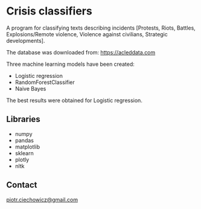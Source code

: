 # Crisis classifiers

A program for classifying texts describing incidents [Protests, Riots, Battles, Explosions/Remote violence, Violence against civilians, Strategic developments].
 
The database was downloaded from:
https://acleddata.com
 
Three machine learning models have been created:
- Logistic regression
- RandomForestClassifier
- Naive Bayes

The best results were obtained for Logistic regression.

## Libraries

- numpy
- pandas
- matplotlib
- sklearn
- plotly
- nltk

## Contact

piotr.ciechowicz@gmail.com
